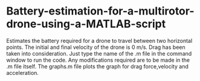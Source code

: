 # Battery-estimation-for-a-multirotor-drone-using-a-MATLAB-script
Estimates the battery required for a drone to travel between two horizontal points. The initial and final velocity of the drone is 0 m/s. Drag has been taken into consideration. Just type the name of the .m file in the command window to run the code. Any modifications required are to be made in the .m file itself.
The graphs.m file plots the graph for drag force,velocity and acceleration.
